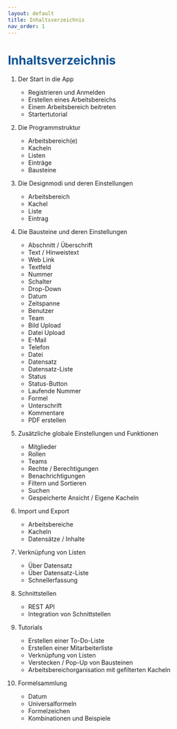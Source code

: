 ```yaml
---
layout: default
title: Inhaltsverzeichnis
nav_order: 1
---
```


# <span style="color:#0b5394">Inhaltsverzeichnis</span>

1. Der Start in die App
    - Registrieren und Anmelden
    - Erstellen eines Arbeitsbereichs
    - Einem Arbeitsbereich beitreten
    - Startertutorial

2. Die Programmstruktur
    - Arbeitsbereich(e)
    - Kacheln
    - Listen
    - Einträge
    - Bausteine

3. Die Designmodi und deren Einstellungen
    - Arbeitsbereich
    - Kachel
    - Liste
    - Eintrag

4. Die Bausteine und deren Einstellungen
    - Abschnitt / Überschrift
    - Text / Hinweistext
    - Web Link
    - Textfeld
    - Nummer
    - Schalter
    - Drop-Down
    - Datum
    - Zeitspanne
    - Benutzer
    - Team
    - Bild Upload
    - Datei Upload
    - E-Mail
    - Telefon
    - Datei
    - Datensatz
    - Datensatz-Liste
    - Status
    - Status-Button
    - Laufende Nummer
    - Formel
    - Unterschrift
    - Kommentare
    - PDF erstellen

5. Zusätzliche globale Einstellungen und Funktionen
    - Mitglieder
    - Rollen
    - Teams
    - Rechte / Berechtigungen
    - Benachrichtigungen
    - Filtern und Sortieren
    - Suchen
    - Gespeicherte Ansicht / Eigene Kacheln

6. Import und Export
    - Arbeitsbereiche
    - Kacheln
    - Datensätze / Inhalte

7. Verknüpfung von Listen
    - Über Datensatz
    - Über Datensatz-Liste
    - Schnellerfassung

8. Schnittstellen
    - REST API
    - Integration von Schnittstellen

9. Tutorials
    - Erstellen einer To-Do-Liste
    - Erstellen einer Mitarbeiterliste
    - Verknüpfung von Listen
    - Verstecken / Pop-Up von Bausteinen
    - Arbeitsbereichorganisation mit gefilterten Kacheln

10. Formelsammlung
    - Datum
    - Universalformeln
    - Formelzeichen
    - Kombinationen und Beispiele